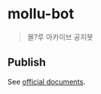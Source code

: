 # mollu-bot

> 몰?루 아카이브 공지봇

## Publish

See [official documents](https://developers.cloudflare.com/workers/get-started/guide#7-configure-your-project-for-deployment).
